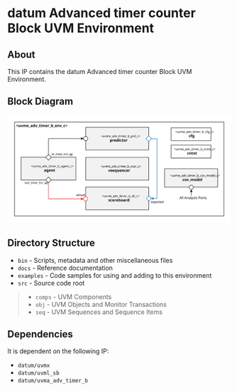 # datum Advanced timer counter Block UVM Environment


## About
This IP contains the datum Advanced timer counter Block UVM Environment.


## Block Diagram
![alt text](./docs/env_block_diagram.svg "Advanced timer counter Block UVM Environment Block Diagram")

## Directory Structure
* `bin` - Scripts, metadata and other miscellaneous files
* `docs` - Reference documentation
* `examples` - Code samples for using and adding to this environment
* `src` - Source code root

> * `comps` - UVM Components
> * `obj` - UVM Objects and Monitor Transactions
> * `seq` - UVM Sequences and Sequence Items


## Dependencies
It is dependent on the following IP:

* `datum/uvmx`
* `datum/uvml_sb`
* `datum/uvma_adv_timer_b`